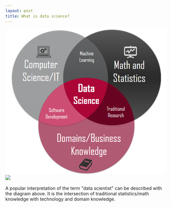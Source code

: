```yaml
---
layout: post
title: What is data science?
---
```



![](images\data-science-diagram.png?raw=true)
![](https://i.redd.it/9azyjqtyfanz.jpg)

A popular interpretation of the term "data scientist" can be described with the diagram above. It is the intersection of traditional statistics/math 
knowledge with technology and domain knowledge.